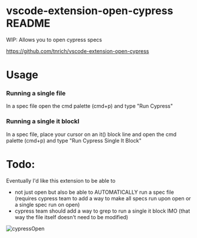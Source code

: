 # vscode-extension-open-cypress README
WIP: Allows you to open cypress specs

https://github.com/tnrich/vscode-extension-open-cypress

# Usage
### Running a single file
In a spec file open the cmd palette (cmd+p) and type "Run Cypress"
### Running a single it blockl 
In a spec file, place your cursor on an it() block line and open the cmd palette (cmd+p) and type "Run Cypress Single It Block"

# Todo: 
Eventually I'd like this extension to be able to 
- not just open but also be able to AUTOMATICALLY run a spec file (requires cypress team to add a way to make all specs run upon open or a single spec run on open)
- cypress team should add a way to grep to run a single it block IMO (that way the file itself doesn't need to be modified)


![cypressOpen](https://user-images.githubusercontent.com/2730609/63109187-764a4580-bf3d-11e9-9c6e-fbb5d1173737.gif)


